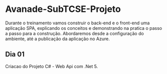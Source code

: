 # Avanade-SubTCSE-Projeto
Durante o treinamento vamos construir o back-end e o front-end uma aplicação SPA, explicando os conceitos e demonstrando na pratica o passo a passo para a construção.
Abordaremos desde a configuração do ambiente, até a publicação da aplicação no Azure.

## Dia 01
Criacao do Projeto C# - Web Api com .Net 5.

